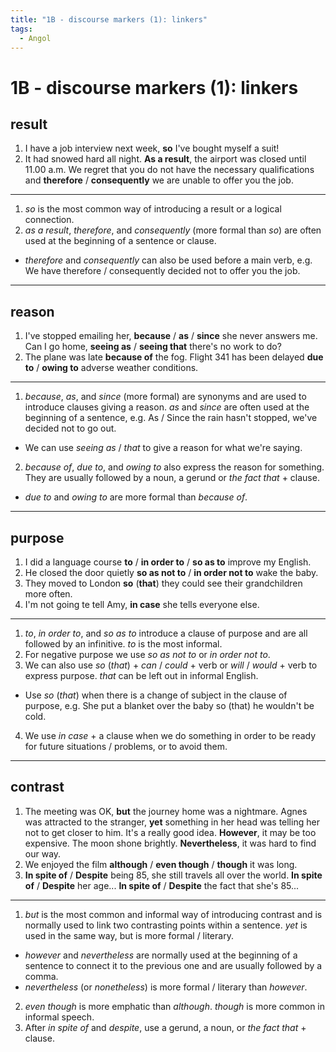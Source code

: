 ```yaml
---
title: "1B - discourse markers (1): linkers"
tags:
  - Angol
---
```


# 1B - discourse markers (1): linkers

## result

1. I have a job interview next week, **so** I've bought myself a suit!
2. It had snowed hard all night. **As a result**, the airport was closed until 11.00 a.m.
   We regret that you do not have the necessary qualifications and **therefore** / **consequently** we are unable to offer you the job.

---

1. _so_ is the most common way of introducing a result or a logical connection.
2. _as a result_, _therefore_, and _consequently_ (more formal than _so_) are often used at the beginning of a sentence or clause.
- _therefore_ and _consequently_ can also be used before a main verb, e.g. We have therefore / consequently decided not to offer you the job.

---

## reason

1. I've stopped emailing her, **because** / **as** / **since** she never answers me.
   Can I go home, **seeing as** / **seeing that** there's no work to do?
2. The plane was late **because of** the fog.
   Flight 341 has been delayed **due to** / **owing to** adverse weather conditions.

---

1. _because_, _as_, and _since_ (more formal) are synonyms and are used to introduce clauses giving a reason. _as_ and _since_ are often used at the beginning of a sentence, e.g. As / Since the rain hasn't stopped, we've decided not to go out.
- We can use _seeing as_ / _that_ to give a reason for what we're saying.
2. _because of_, _due to_, and _owing to_ also express the reason for something. They are usually followed by a noun, a gerund or _the fact that_ + clause.
- _due to_ and _owing to_ are more formal than _because of_.

---

## purpose

1. I did a language course **to** / **in order to** / **so as to** improve my English.
2. He closed the door quietly **so as not to** / **in order not to** wake the baby.
3. They moved to London **so** (**that**) they could see their grandchildren more often.
4. I'm not going te tell Amy, **in case** she tells everyone else.

---

1. _to_, _in order to_, and _so as to_ introduce a clause of purpose and are all followed by an infinitive. _to_ is the most informal.
2. For negative purpose we use _so as not to_ or _in order not to_.
3. We can also use _so_ (_that_) + _can_ / _could_ + verb or _will_ / _would_ + verb to express purpose. _that_ can be left out in informal English.
- Use _so_ (_that_) when there is a change of subject in the clause of purpose, e.g. She put a blanket over the baby so (that) he wouldn't be cold.
4. We use _in case_ + a clause when we do something in order to be ready for future situations / problems, or to avoid them.

---

## contrast

1. The meeting was OK, **but** the journey home was a nightmare.
   Agnes was attracted to the stranger, **yet** something in her head was telling her not to get closer to him.
   It's a really good idea. **However**, it may be too expensive.
   The moon shone brightly. **Nevertheless**, it was hard to find our way.
2. We enjoyed the film **although** / **even though** / **though** it was long.
3. **In spite of** / **Despite** being 85, she still travels all over the world.
   **In spite of** / **Despite** her age...
   **In spite of** / **Despite** the fact that she's 85...

---

1. _but_ is the most common and informal way of introducing contrast and is normally used to link two contrasting points within a sentence. _yet_ is used in the same way, but is more formal / literary.
- _however_ and _nevertheless_ are normally used at the beginning of a sentence to connect it to the previous one and are usually followed by a comma.
- _nevertheless_ (or _nonetheless_) is more formal / literary than _however_.
2. _even though_ is more emphatic than _although_. _though_ is more common in informal speech.
3. After _in spite of_ and _despite_, use a gerund, a noun, or _the fact that_ + clause.